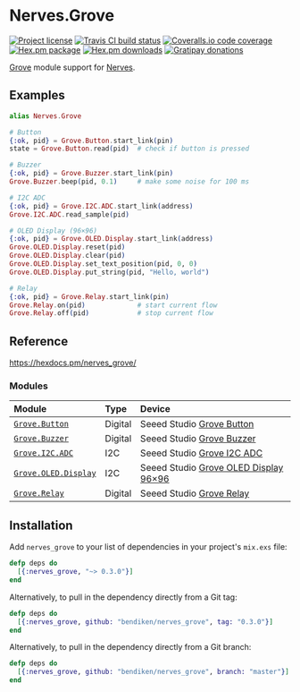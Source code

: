 Nerves.Grove
============

[![Project license](https://img.shields.io/hexpm/l/nerves_grove.svg)](https://unlicense.org/)
[![Travis CI build status](https://img.shields.io/travis/bendiken/nerves_grove/master.svg)](https://travis-ci.org/bendiken/nerves_grove)
[![Coveralls.io code coverage](https://img.shields.io/coveralls/bendiken/nerves_grove/master.svg)](https://coveralls.io/github/bendiken/nerves_grove)
[![Hex.pm package](https://img.shields.io/hexpm/v/nerves_grove.svg)](https://hex.pm/packages/nerves_grove)
[![Hex.pm downloads](https://img.shields.io/hexpm/dt/nerves_grove.svg)](https://hex.pm/packages/nerves_grove)
[![Gratipay donations](https://img.shields.io/gratipay/user/bendiken.svg)](https://gratipay.com/~bendiken/)

[Grove](http://wiki.seeedstudio.com/wiki/Grove_System) module support for
[Nerves](http://nerves-project.org/).

Examples
--------

```elixir
alias Nerves.Grove

# Button
{:ok, pid} = Grove.Button.start_link(pin)
state = Grove.Button.read(pid)  # check if button is pressed

# Buzzer
{:ok, pid} = Grove.Buzzer.start_link(pin)
Grove.Buzzer.beep(pid, 0.1)     # make some noise for 100 ms

# I2C ADC
{:ok, pid} = Grove.I2C.ADC.start_link(address)
Grove.I2C.ADC.read_sample(pid)

# OLED Display (96×96)
{:ok, pid} = Grove.OLED.Display.start_link(address)
Grove.OLED.Display.reset(pid)
Grove.OLED.Display.clear(pid)
Grove.OLED.Display.set_text_position(pid, 0, 0)
Grove.OLED.Display.put_string(pid, "Hello, world")

# Relay
{:ok, pid} = Grove.Relay.start_link(pin)
Grove.Relay.on(pid)             # start current flow
Grove.Relay.off(pid)            # stop current flow
```

Reference
---------

https://hexdocs.pm/nerves_grove/

### Modules

| Module                 | Type    | Device                                    |
| :--------------------- | :------ | :---------------------------------------- |
| [`Grove.Button`]       | Digital | Seeed Studio [Grove Button]               |
| [`Grove.Buzzer`]       | Digital | Seeed Studio [Grove Buzzer]               |
| [`Grove.I2C.ADC`]      | I2C     | Seeed Studio [Grove I2C ADC]              |
| [`Grove.OLED.Display`] | I2C     | Seeed Studio [Grove OLED Display 96×96]   |
| [`Grove.Relay`]        | Digital | Seeed Studio [Grove Relay]                |

[`Grove.Button`]:           https://hexdocs.pm/nerves_grove/Nerves.Grove.Button.html
[`Grove.Buzzer`]:           https://hexdocs.pm/nerves_grove/Nerves.Grove.Buzzer.html
[`Grove.I2C.ADC`]:          https://hexdocs.pm/nerves_grove/Nerves.Grove.I2C.ADC.html
[`Grove.OLED.Display`]:     https://hexdocs.pm/nerves_grove/Nerves.Grove.OLED.Display.html
[`Grove.Relay`]:            https://hexdocs.pm/nerves_grove/Nerves.Grove.Relay.html

[Grove Button]:             http://wiki.seeedstudio.com/wiki/Grove_-_Button
[Grove Buzzer]:             http://wiki.seeedstudio.com/wiki/Grove_-_Buzzer
[Grove I2C ADC]:            http://wiki.seeedstudio.com/wiki/Grove_-_I2C_ADC
[Grove OLED Display 96×96]: http://wiki.seeedstudio.com/wiki/Grove_-_OLED_Display_1.12%22
[Grove Relay]:              http://wiki.seeedstudio.com/wiki/Grove_-_Relay

Installation
------------

Add `nerves_grove` to your list of dependencies in your project's `mix.exs` file:

```elixir
defp deps do
  [{:nerves_grove, "~> 0.3.0"}]
end
```

Alternatively, to pull in the dependency directly from a Git tag:

```elixir
defp deps do
  [{:nerves_grove, github: "bendiken/nerves_grove", tag: "0.3.0"}]
end
```

Alternatively, to pull in the dependency directly from a Git branch:

```elixir
defp deps do
  [{:nerves_grove, github: "bendiken/nerves_grove", branch: "master"}]
end
```
